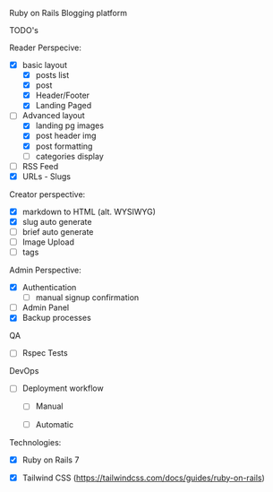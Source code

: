 Ruby on Rails Blogging platform

TODO's

Reader Perspecive:  
- [x] basic layout  
    - [x] posts list  
    - [x] post  
    - [x] Header/Footer  
    - [x] Landing Paged
- [ ] Advanced layout
    - [x] landing pg images
    - [x] post header img
   -  [x] post formatting
   -  [ ] categories display
- [ ] RSS Feed  
- [x] URLs - Slugs  

Creator perspective:    
- [x] markdown to HTML (alt. WYSIWYG)
- [x] slug auto generate
- [ ] brief auto generate  
- [ ] Image Upload
- [ ] tags  

Admin Perspective:
- [x] Authentication
    - [ ] manual signup confirmation
- [ ] Admin Panel  
- [x] Backup processes  

QA  
- [ ] Rspec Tests  

DevOps  
- [ ] Deployment workflow  
    - [ ] Manual 
    - [ ] Automatic  

 
Technologies:  
- [x] Ruby on Rails 7  
- [x] Tailwind CSS (https://tailwindcss.com/docs/guides/ruby-on-rails)

